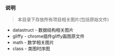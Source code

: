 ### 说明
> 本目录下存放所有项目相关图片(包括原始文件)

* datastruct - 数据结构相关图片
* gliffy - chrome插件gliffy画图原文件
* math - 数学相关图片
* class - 类图时序图
